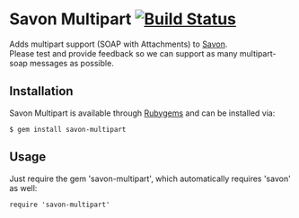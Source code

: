 Savon Multipart [![Build Status](https://secure.travis-ci.org/savonrb/savon-multipart.png)](http://travis-ci.org/savonrb/savon-multipart)
===============

Adds multipart support (SOAP with Attachments) to [Savon](https://github.com/savonrb/savon).  
Please test and provide feedback so we can support as many multipart-soap messages as possible.

Installation
------------

Savon Multipart is available through [Rubygems](http://rubygems.org/gems/savon-multipart) and can be installed via:

```
$ gem install savon-multipart
```

Usage
------------

Just require the gem 'savon-multipart', which automatically requires 'savon' as well:

```
require 'savon-multipart'
```
